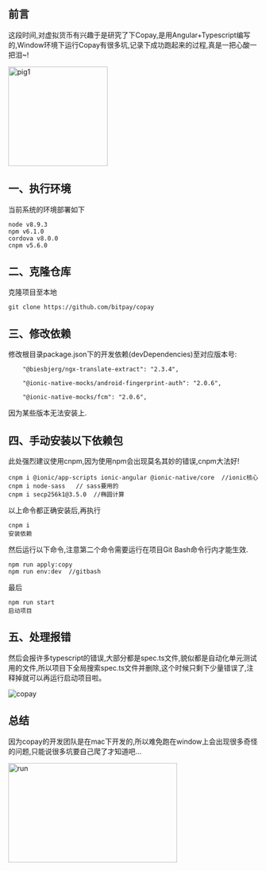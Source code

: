## 前言

这段时间,对虚拟货币有兴趣于是研究了下Copay,是用Angular+Typescript编写的,Window环境下运行Copay有很多坑,记录下成功跑起来的过程,真是一把心酸一把泪~!

<img src="https://timgsa.baidu.com/timg?image&quality=80&size=b9999_10000&sec=1525862111333&di=f79ee5b566b2e2049bc645ca7e6bf394&imgtype=0&src=http%3A%2F%2Fimg2.jiemian.com%2F101%2Foriginal%2F20170930%2F150676527189819600_a580xH.jpg" width = "200" height = "200" alt="pig1"/>

## 一、执行环境
当前系统的环境部署如下

```
node v8.9.3
npm v6.1.0
cordova v8.0.0
cnpm v5.6.0
```

## 二、克隆仓库 
克隆项目至本地

`git clone https://github.com/bitpay/copay `

## 三、修改依赖
修改根目录package.json下的开发依赖(devDependencies)至对应版本号:

```
    "@biesbjerg/ngx-translate-extract": "2.3.4",
    
    "@ionic-native-mocks/android-fingerprint-auth": "2.0.6",
    
    "@ionic-native-mocks/fcm": "2.0.6",
```

因为某些版本无法安装上.

## 四、手动安装以下依赖包
此处强烈建议使用cnpm,因为使用npm会出现莫名其妙的错误,cnpm大法好!
```
cnpm i @ionic/app-scripts ionic-angular @ionic-native/core  //ionic核心
cnpm i node-sass   // sass要用的
cnpm i secp256k1@3.5.0  //椭圆计算
```
以上命令都正确安装后,再执行
```
cnpm i
安装依赖
```

然后运行以下命令,注意第二个命令需要运行在项目Git Bash命令行内才能生效.
```
npm run apply:copy
npm run env:dev  //gitbash
```
最后
```
npm run start
启动项目
```

## 五、处理报错

然后会报许多typescript的错误,大部分都是spec.ts文件,貌似都是自动化单元测试用的文件,所以项目下全局搜索spec.ts文件并删除,这个时候只剩下少量错误了,注释掉就可以再运行启动项目啦。

![copay](https://image.jamescathy.top/copay-ok.png)

## 总结

因为copay的开发团队是在mac下开发的,所以难免跑在window上会出现很多奇怪的问题,只能说很多坑要自己爬了才知道吧...

<img src="https://timgsa.baidu.com/timg?image&quality=80&size=b9999_10000&sec=1531225707084&di=de973c6dd025537192703d2629f5da34&imgtype=0&src=http%3A%2F%2F5b0988e595225.cdn.sohucs.com%2Fimages%2F20171113%2F7e8f2c8766604e2e871d1ae7969f24d2.gif" width = "340" height = "200" alt="run"/>